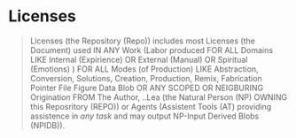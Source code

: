 # Licenses
> Licenses (the Repository (Repo)) includes most Licenses (the Document) used IN ANY Work (Labor produced FOR ALL Domains LIKE Internal (Expirience) OR External (Manual) OR Spiritual (Emotions) ) FOR ALL Modes (of Production) LIKE Abstraction, Conversion, Solutions, Creation, Production, Remix, Fabrication Pointer File Figure Data Blob OR ANY SCOPED OR NEIGBURING Origination FROM The Author, ..Lea (the Natural Person (NP) OWNING this Reposritory (REPO)) or Agents (Assistent Tools (AT) providing assistence in *any task* and may output NP-Input Derived Blobs (NPIDB)). 
